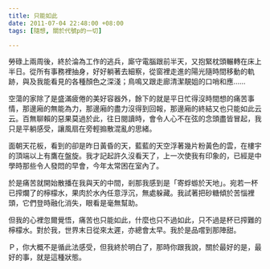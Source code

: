 ```yaml
---
title: 只能如此
date: 2011-07-04 22:48:00 +08:00
tags: [隨想, 關於代號p的一切]

---
```


勞碌上兩周後，終於淪為工作的逃兵，廝守電腦跟前半天，又抱緊枕頭輾轉在床上半日。從所有事務裡抽身，好好躺著去細察，從窗裡走進的陽光隨時間移動的軌跡，與及我能看見的各種顏色之深淺；鳥鳴又跟走廊清潔靚姐的口哨和應……  
  
空蕩的家除了是盛滿疲倦的美好容器外，餘下的就是平日忙得沒時間想的痛苦事情，那邊廂的無能為力，那邊廂的盡力沒得到回報，那邊廂的終結又也只能如此云云。百無聊賴的惡果莫過於此，往日閱讀時，會令人心不在弦的念頭盡皆冒起，我只是平躺感受，讓風扇在旁輕搧散混亂的思緒。  
  
面朝天花板，看到的卻是昨日黃昏的天，藍藍的天空浮著幾片粉黃色的雲，在樓宇的頂端以上有鷹在盤旋。我才記起許久沒看天了，上一次使我有印象的，已經是中學時那些令人發悶的早會，今年太常困在室內了。  
  
於是痛苦就開始散播在我與天的中間，剎那我感到是「寄蜉蝣於天地」。宛若一杯已搾爛了的檸檬水，果肉於水內任意浮沉，無處躲藏。我試著把砂糖傾於苦惱裡頭，它們登時融化消失，眼看是毫無幫助。  
  
但我的心裡忽爾覺悟，痛苦也只能如此，什麼也只不過如此，只不過是杯已搾難的檸檬水。對於我，世界末日從來太遲，亦總會太早。我於是品嚐到那陣甜。  
  
Ｐ，你大概不是循此法感受，但我終於明白了，那時你跟我說，關於最好的是，最好的事，就是這種狀態。

